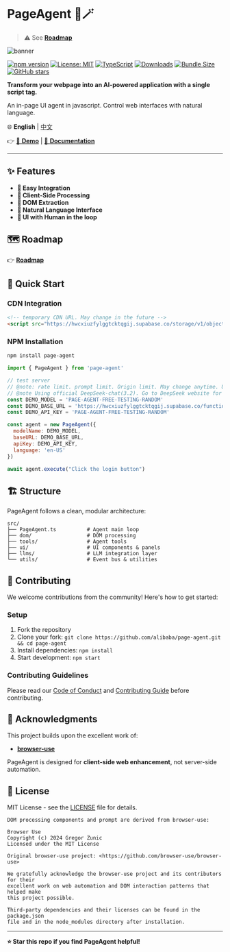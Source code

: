 # PageAgent 🤖🪄

> ⚠️ See [**Roadmap**](./ROADMAP.md)

![banner](https://img.alicdn.com/imgextra/i1/O1CN01RY0Wvh26ATVeDIX7v_!!6000000007621-0-tps-1672-512.jpg)

[![npm version](https://badge.fury.io/js/page-agent.svg)](https://badge.fury.io/js/page-agent) [![License: MIT](https://img.shields.io/badge/License-MIT-yellow.svg)](https://opensource.org/licenses/MIT) [![TypeScript](https://img.shields.io/badge/%3C%2F%3E-TypeScript-%230074c1.svg)](http://www.typescriptlang.org/) [![Downloads](https://img.shields.io/npm/dt/page-agent.svg)](https://www.npmjs.com/package/page-agent) [![Bundle Size](https://img.shields.io/bundlephobia/minzip/page-agent)](https://bundlephobia.com/package/page-agent) [![GitHub stars](https://img.shields.io/github/stars/alibaba/page-agent.svg)](https://github.com/alibaba/page-agent)

**Transform your webpage into an AI-powered application with a single script tag.**

An in-page UI agent in javascript. Control web interfaces with natural language.

🌐 **English** | [中文](./README-zh.md)

👉 [🚀 **Demo**](https://alibaba.github.io/page-agent/) | [📖 **Documentation**](https://alibaba.github.io/page-agent/#/docs/introduction/overview)

---

## ✨ Features

- **🎯 Easy Integration**
- **🔐 Client-Side Processing**
- **🧠 DOM Extraction**
- **💬 Natural Language Interface**
- **🎨 UI with Human in the loop**

## 🗺️ Roadmap

👉 [**Roadmap**](./ROADMAP.md)

## 🚀 Quick Start

### CDN Integration

```html
<!-- temporary CDN URL. May change in the future -->
<script src="https://hwcxiuzfylggtcktqgij.supabase.co/storage/v1/object/public/demo-public/v0.0.1/page-agent.js" crossorigin="true" type="text/javascript"></script>
```

### NPM Installation

```bash
npm install page-agent
```

```javascript
import { PageAgent } from 'page-agent'

// test server
// @note: rate limit. prompt limit. Origin limit. May change anytime. Use your own llm!
// @note Using official DeepSeek-chat(3.2). Go to DeepSeek website for privacy policy.
const DEMO_MODEL = 'PAGE-AGENT-FREE-TESTING-RANDOM'
const DEMO_BASE_URL = 'https://hwcxiuzfylggtcktqgij.supabase.co/functions/v1/llm-testing-proxy'
const DEMO_API_KEY = 'PAGE-AGENT-FREE-TESTING-RANDOM'

const agent = new PageAgent({
  modelName: DEMO_MODEL,
  baseURL: DEMO_BASE_URL,
  apiKey: DEMO_API_KEY,
  language: 'en-US'
})

await agent.execute("Click the login button")
```

## 🏗️ Structure

PageAgent follows a clean, modular architecture:

```
src/
├── PageAgent.ts          # Agent main loop
├── dom/                  # DOM processing
├── tools/                # Agent tools
├── ui/                   # UI components & panels
├── llms/                 # LLM integration layer
└── utils/                # Event bus & utilities
```

## 🤝 Contributing

We welcome contributions from the community! Here's how to get started:

### Setup

1. Fork the repository
2. Clone your fork: `git clone https://github.com/alibaba/page-agent.git && cd page-agent`
3. Install dependencies: `npm install`
4. Start development: `npm start`

### Contributing Guidelines

Please read our [Code of Conduct](CODE_OF_CONDUCT.md) and [Contributing Guide](CONTRIBUTING.md) before contributing.

## 👏 Acknowledgments

This project builds upon the excellent work of:

- **[browser-use](https://github.com/browser-use/browser-use)**

PageAgent is designed for **client-side web enhancement**, not server-side automation.

## 📄 License

MIT License - see the [LICENSE](LICENSE) file for details.


```
DOM processing components and prompt are derived from browser-use: 

Browser Use
Copyright (c) 2024 Gregor Zunic
Licensed under the MIT License

Original browser-use project: <https://github.com/browser-use/browser-use>

We gratefully acknowledge the browser-use project and its contributors for their
excellent work on web automation and DOM interaction patterns that helped make
this project possible.

Third-party dependencies and their licenses can be found in the package.json
file and in the node_modules directory after installation.
```

---

**⭐ Star this repo if you find PageAgent helpful!**
